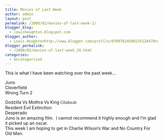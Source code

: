 ```yaml
---
title: Movies of Last Week
author: admin
layout: post
permalink: /2008/02/movies-of-last-week-2/
blogger_blog:
  - louishoughton.blogspot.com
blogger_author:
  - Louis Houghtonhttp://www.blogger.com/profile/07807624508235128478noreply@blogger.com
blogger_permalink:
  - /2008/02/movies-of-last-week_26.html
categories:
  - Uncategorized
---
```

<div>
  This is what I have been watching over the past week&#8230;
</div>

<div>
</div>

Juno  
Cloverfield  
Wrong Turn 2 

<div>
  Godzilla Vs Mothra Vs King <span class="Apple-style-span" style="font-family: verdana; ">Ghidorah</span>
</div>

<div>
  Resident Evil Extinction
</div>

<div>
  Desperado
</div>

<div>
</div>

<div>
  Juno is an amazing film.  I cannot recommend it highly enough and I&#8217;m glad it picked up an oscar.
</div>

<div>
</div>

<div>
  This week I am hoping to get in Charlie Wilson&#8217;s War and No Country For Old Men.
</div>

<div>
</div>